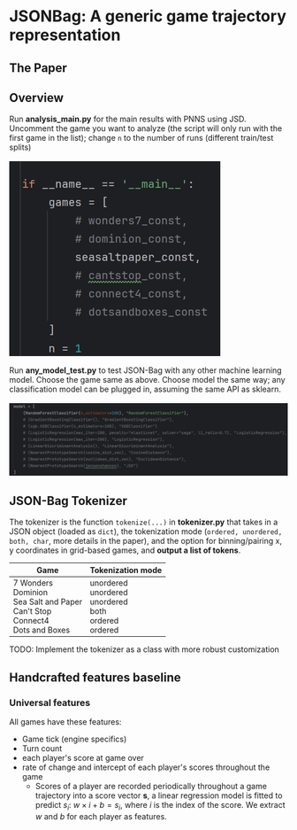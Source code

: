 # JSONBag: A generic game trajectory representation

## The Paper

## Overview
Run **analysis_main.py** for the main results with PNNS using JSD.
Uncomment the game you want to analyze (the script will only run with the first game in the list); change ``n`` to the number of runs (different train/test splits)
<br><br><img src="./misc/analysis-main-games.png?raw=true">

Run **any_model_test.py** to test JSON-Bag with any other machine learning model. Choose the game same as above. Choose model the same way; any classification model can be plugged in, assuming the same API as sklearn.
<br><br><img src="./misc/any_model_test_param.png?raw=true">

## JSON-Bag Tokenizer
The tokenizer is the function ``tokenize(...)``  in **tokenizer.py** that takes in a JSON object (loaded as ``dict``), the tokenization mode (``ordered, unordered, both, char``, more details in the paper), and the option for binning/pairing x, y coordinates in grid-based games, and **output a list of tokens**.

| Game                                                                                    | Tokenization mode                                                 |
|-----------------------------------------------------------------------------------------|-------------------------------------------------------------------|
| 7 Wonders<br>Dominion<br>Sea Salt and Paper<br>Can't Stop<br>Connect4<br>Dots and Boxes | unordered<br>unordered<br>unordered<br>both<br>ordered<br>ordered |

TODO: Implement the tokenizer as a class with more robust customization

## Handcrafted features baseline
### Universal features
All games have these features:
- Game tick (engine specifics)
- Turn count
- each player's score at game over
- rate of change and intercept of each player's scores throughout the game
	- Scores of a player are recorded periodically throughout a game trajectory into a score vector $\mathbf{s}$, a linear regression model is fitted to predict $s_i$: $w \times i + b = s_i$, where $i$ is the index of the score. We extract $w$ and $b$ for each player as features.
